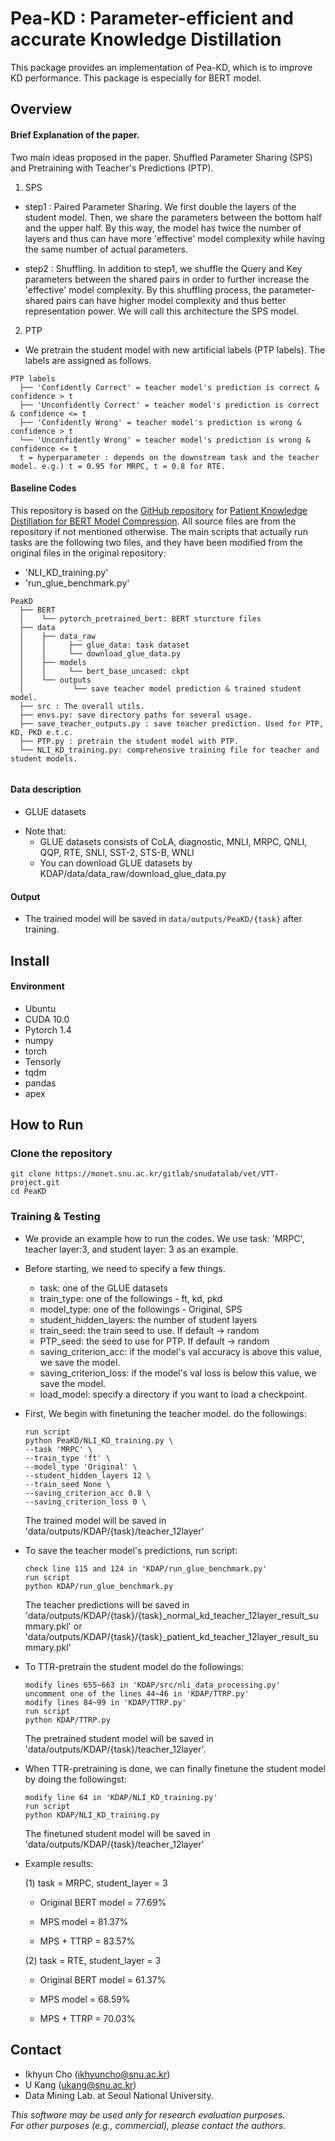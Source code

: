 # Pea-KD : Parameter-efficient and accurate Knowledge Distillation
This package provides an implementation of Pea-KD, which is to improve KD performance. This package is especially for BERT model.  

## Overview
#### Brief Explanation of the paper. 
Two main ideas proposed in the paper. Shuffled Parameter Sharing (SPS) and Pretraining with Teacher's Predictions (PTP). 

1) SPS 

- step1 : Paired Parameter Sharing. 
We first double the layers of the student model. Then, we share the parameters between the bottom half and the upper half. 
By this way, the model has twice the number of layers and thus can have more 'effective' model complexity while having the same number of actual parameters. 

- step2 : Shuffling. 
In addition to step1, we shuffle the Query and Key parameters between the shared pairs in order to further increase the 'effective' model complexity. 
By this shuffling process, the parameter-shared pairs can have higher model complexity and thus better representation power. 
We will call this architecture the SPS model. 

2) PTP 

- We pretrain the student model with new artificial labels (PTP labels). The labels are assigned as follows.

``` Unicode
PTP labels 
  ├── 'Confidently Correct' = teacher model's prediction is correct & confidence > t 
  ├── 'Unconfidently Correct' = teacher model's prediction is correct & confidence <= t 
  ├── 'Confidently Wrong' = teacher model's prediction is wrong & confidence > t 
  └── 'Unconfidently Wrong' = teacher model's prediction is wrong & confidence <= t
  t = hyperparameter : depends on the downstream task and the teacher model. e.g.) t = 0.95 for MRPC, t = 0.8 for RTE.
```  
#### Baseline Codes
This repository is based on the [GitHub repository](https://github.com/intersun/PKD-for-BERT-Model-Compression) for [Patient Knowledge Distillation for BERT Model Compression](https://arxiv.org/abs/1908.09355). All source files are from the repository if not mentioned otherwise. The main scripts that actually run tasks are the following two files, and they have been modified from the original files in the original repository:
- 'NLI_KD_training.py'
- 'run_glue_benchmark.py'

``` Unicode
PeaKD        
  ├── BERT
  │    └── pytorch_pretrained_bert: BERT sturcture files
  ├── data
  │    ├── data_raw
  │    │     ├── glue_data: task dataset
  │    │     └── download_glue_data.py
  │    ├── models
  │    │     └── bert_base_uncased: ckpt
  │    └── outputs
  │           └── save teacher model prediction & trained student model.
  ├── src : The overall utils. 
  ├── envs.py: save directory paths for several usage.
  ├── save_teacher_outputs.py : save teacher prediction. Used for PTP, KD, PKD e.t.c. 
  ├── PTP.py : pretrain the student model with PTP. 
  └── NLI_KD_training.py: comprehensive training file for teacher and student models.
  
```

#### Data description
- GLUE datasets

* Note that: 
    * GLUE datasets consists of CoLA, diagnostic, MNLI, MRPC, QNLI, QQP, RTE, SNLI, SST-2, STS-B, WNLI
    * You can download GLUE datasets by KDAP/data/data_raw/download_glue_data.py

#### Output
* The trained model will be saved in `data/outputs/PeaKD/{task}` after training.

## Install

#### Environment 
* Ubuntu
* CUDA 10.0
* Pytorch 1.4 
* numpy
* torch
* Tensorly
* tqdm
* pandas
* apex

## How to Run

### Clone the repository

```
git clone https://monet.snu.ac.kr/gitlab/snudatalab/vet/VTT-project.git
cd PeaKD
```

### Training & Testing 
* We provide an example how to run the codes. We use task: 'MRPC', teacher layer:3, and student layer: 3 as an example.
* Before starting, we need to specify a few things.
    * task: one of the GLUE datasets
    * train_type: one of the followings - ft, kd, pkd 
    * model_type: one of the followings - Original, SPS
    * student_hidden_layers: the number of student layers
    * train_seed: the train seed to use. If default -> random 
    * PTP_seed: the seed to use for PTP. If default -> random
    * saving_criterion_acc: if the model's val accuracy is above this value, we save the model.
    * saving_criterion_loss: if the model's val loss is below this value, we save the model.
    * load_model: specify a directory if you want to load a checkpoint.
* First, We begin with finetuning the teacher model. do the followings:
    ```
    run script
    python PeaKD/NLI_KD_training.py \
    --task 'MRPC' \
    --train_type 'ft' \
    --model_type 'Original' \
    --student_hidden_layers 12 \
    --train_seed None \
    --saving_criterion_acc 0.8 \
    --saving_criterion_loss 0 \
    ```
    The trained model will be saved in 'data/outputs/KDAP/{task}/teacher_12layer'

* To save the teacher model's predictions, run script:
    ```
    check line 115 and 124 in 'KDAP/run_glue_benchmark.py'
    run script
    python KDAP/run_glue_benchmark.py
    ```
    The teacher predictions will be saved in 'data/outputs/KDAP/{task}/{task}_normal_kd_teacher_12layer_result_summary.pkl'
    or 'data/outputs/KDAP/{task}/{task}_patient_kd_teacher_12layer_result_summary.pkl'

* To TTR-pretrain the student model do the followings:
    ```
    modify lines 655~663 in 'KDAP/src/nli_data_processing.py'
    uncomment one of the lines 44~46 in 'KDAP/TTRP.py'
    modify lines 84~99 in 'KDAP/TTRP.py'
    run script 
    python KDAP/TTRP.py 
    ```
    The pretrained student model will be saved in 'data/outputs/KDAP/{task}/teacher_12layer'. 
* When TTR-pretraining is done, we can finally finetune the student model by doing the followingst:
    ```
    modify line 64 in 'KDAP/NLI_KD_training.py'
    run script
    python KDAP/NLI_KD_training.py 
    ```
    The finetuned student model will be saved in 'data/outputs/KDAP/{task}/teacher_12layer' 

* Example results: 

    (1) task = MRPC, student_layer = 3

    - Original BERT model = 77.69%

    - MPS model = 81.37% 
 
    - MPS + TTRP = 83.57%
    
    (2) task = RTE, student_layer = 3
    
    - Original BERT model = 61.37%
    
    - MPS model = 68.59% 
    
    - MPS + TTRP = 70.03%

## Contact

- Ikhyun Cho (ikhyuncho@snu.ac.kr)
- U Kang (ukang@snu.ac.kr)
- Data Mining Lab. at Seoul National University.

*This software may be used only for research evaluation purposes.*  
*For other purposes (e.g., commercial), please contact the authors.*
